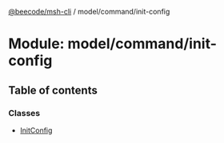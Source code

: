 [@beecode/msh-cli](../README.md) / model/command/init-config

# Module: model/command/init-config

## Table of contents

### Classes

- [InitConfig](../classes/model_command_init_config.InitConfig.md)
